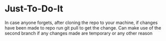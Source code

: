 # Just-To-Do-It
In case anyone forgets, after cloning the repo to your machine, if changes have been made to repo run git pull to get the change. Can make use of the second branch if any changes made are temporary or any other reason
